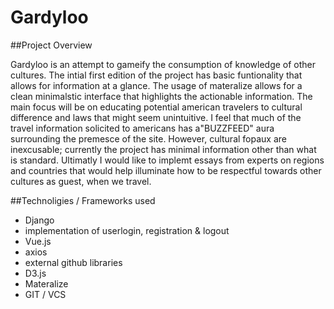 # Gardyloo

##Project Overview

Gardyloo is an attempt to gameify the consumption of knowledge of other cultures. The intial first edition of the project has basic funtionality that allows for information at a glance.  The usage of materalize allows for a clean minimalstic interface that highlights the actionable information. The main focus will be on educating potential american travelers to cultural difference and laws that might seem unintuitive.  I feel that much of the travel information solicited to americans has a"BUZZFEED" aura surrounding the premesce of the site.  However, cultural fopaux are inexcusable; currently the project has minimal information other than what is standard.  Ultimatly I would like to implemt essays from experts on regions and countries that would help illuminate how to be respectful towards other cultures as guest, when we travel.

##Technoligies / Frameworks used
* Django
* implementation of userlogin, registration & logout
* Vue.js
* axios
* external github libraries
* D3.js
* Materalize
* GIT / VCS
